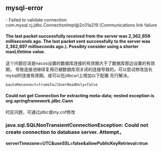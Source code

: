 ## mysql-error

\- Failed to validate connection com.mysql.cj.jdbc.ConnectionImpl@2c01a219 (Communications link failure

#### The last packet successfully received from the server was 2,362,858 milliseconds ago. The last packet sent successfully to the server was 2,362,897 milliseconds ago.). Possibly consider using a shorter maxLifetime value.

这个问题应该是nacos设置的数据库连接的有效期大于了数据库那边设置的有效期， 导致连接池继续复用已被数据库测关闭的连接导致的。可以尝试修改加长mysql的连接有效期。或可以在jdbcurl上增加以下配置 先行解决。

```
&autoReconnect=true&failOverReadOnly=false
```

#### Could not get Connection for extracting meta-data; nested exception is org.springframework.jdbc.Cann

时区问题，可通过jdbc或my.cnf修改

### java.sql.SQLNonTransientConnectionException: Could not create connection to database server. Attempt，

**serverTimezone=UTC&useSSL=false&allowPublicKeyRetrieval=true**
